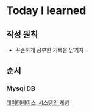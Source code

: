 # Today I learned

## 작성 원칙
* 꾸준하게 공부한 기록을 남기자

## 순서
### Mysql DB
[데이터베이스_시스템의 개념](https://github.com/SEOJEEWOONG/TIL/blob/master/Mysql/데이터베이스_시스템의_개념.md, "데이터베이스 시스템의 개념")
